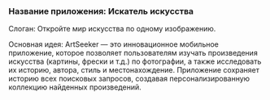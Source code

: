 ### Название приложения: Искатель искусства

<p>Слоган: Откройте мир искусства по одному изображению.</p>

<p>Основная идея: ArtSeeker — это инновационное мобильное приложение, которое позволяет пользователям изучать произведения искусства (картины, фрески и т.д.) по фотографии, а также исследовать их историю, автора, стиль и местонахождение. Приложение сохраняет историю всех поисковых запросов, создавая персонализированную коллекцию найденных произведений.</p>
